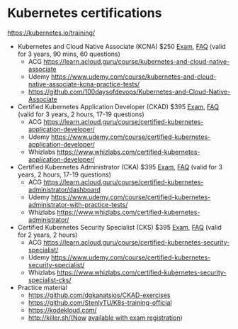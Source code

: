 # Kubernetes certifications

https://kubernetes.io/training/

- Kubernetes and Cloud Native Associate (KCNA) $250 [Exam](https://training.linuxfoundation.org/certification/kubernetes-cloud-native-associate/), [FAQ](https://docs.linuxfoundation.org/tc-docs/certification/frequently-asked-questions-kcna) (valid for 3 years, 90 mins, 60 questions)
    - ACG https://learn.acloud.guru/course/kubernetes-and-cloud-native-associate
    - Udemy https://www.udemy.com/course/kubernetes-and-cloud-native-associate-kcna-practice-tests/
    - https://github.com/100daysofdevops/Kubernetes-and-Cloud-Native-Associate
- Certified Kubernetes Application Developer (CKAD) $395 [Exam](https://training.linuxfoundation.org/certification/certified-kubernetes-application-developer-ckad/), [FAQ](https://docs.linuxfoundation.org/tc-docs/certification/faq-cka-ckad-cks) (valid for 3 years, 2 hours, 17-19 questions)
    - ACG https://learn.acloud.guru/course/certified-kubernetes-application-developer/
    - Udemy https://www.udemy.com/course/certified-kubernetes-application-developer/
    - Whizlabs https://www.whizlabs.com/certified-kubernetes-application-developer/
- Certified Kubernetes Administrator (CKA) $395 [Exam](https://training.linuxfoundation.org/certification/certified-kubernetes-administrator-cka/), [FAQ](https://docs.linuxfoundation.org/tc-docs/certification/faq-cka-ckad-cks) (valid for 3 years, 2 hours, 17-19 questions)
    - ACG https://learn.acloud.guru/course/certified-kubernetes-administrator/dashboard
    - Udemy https://www.udemy.com/course/certified-kubernetes-administrator-with-practice-tests/
    - Whizlabs https://www.whizlabs.com/certified-kubernetes-administrator/
- Certified Kubernetes Security Specialist (CKS) $395 [Exam](https://trainingportal.linuxfoundation.org/courses/certified-kubernetes-security-specialist-cks), [FAQ](https://docs.linuxfoundation.org/tc-docs/certification/faq-cka-ckad-cks) (valid for 2 years, 2 hours)
    - ACG https://learn.acloud.guru/course/certified-kubernetes-security-specialist/
    - Udemy https://www.udemy.com/course/certified-kubernetes-security-specialist/
    - Whizlabs https://www.whizlabs.com/certified-kubernetes-security-specialist-cks/
- Practice material
    - https://github.com/dgkanatsios/CKAD-exercises
    - https://github.com/StenlyTU/K8s-training-official
    - https://kodekloud.com/
    - http://killer.sh/(Now [available with exam registration](https://training.linuxfoundation.org/announcements/linux-foundation-kubernetes-certifications-now-include-exam-simulator/?ref=hackernoon.com))

